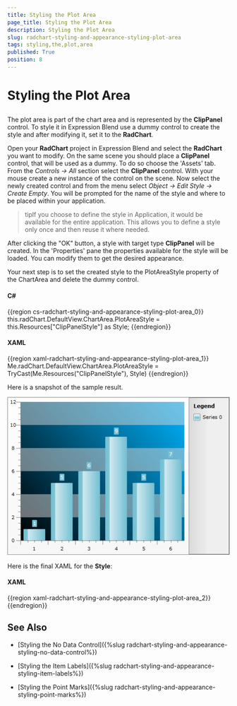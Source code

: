 ```yaml
---
title: Styling the Plot Area
page_title: Styling the Plot Area
description: Styling the Plot Area
slug: radchart-styling-and-appearance-styling-plot-area
tags: styling,the,plot,area
published: True
position: 8
---
```


# Styling the Plot Area



## 

The plot area is part of the chart area and is represented by the __ClipPanel__ control. To style it in Expression Blend use a dummy control to create the style and after modifying it, set it to the __RadChart__.

Open your __RadChart__ project in Expression Blend and select the __RadChart__ you want to modify. On the same scene you should place a __ClipPanel__ control, that will be used as a dummy. To do so choose the 'Assets' tab. From the *Controls -> All* section select the __ClipPanel__ control. With your mouse create a new instance of the control on the scene. Now select the newly created control and from the menu select *Object -> Edit Style -> Create Empty*. You will be prompted for the name of the style and where to be placed within your application.

>tipIf you choose to define the style in Application, it would be available for the entire application. This allows you to define a style only once and then reuse it where needed.

After clicking the "OK" button, a style with target type __ClipPanel__ will be created. In the 'Properties' pane the properties available for the style will be loaded. You can modify them to get the desired appearance.

Your next step is to set the created style to the PlotAreaStyle property of the ChartArea and delete the dummy control.

#### __C#__

{{region cs-radchart-styling-and-appearance-styling-plot-area_0}}
	this.radChart.DefaultView.ChartArea.PlotAreaStyle = this.Resources["ClipPanelStyle"] as Style;
{{endregion}}



#### __XAML__

{{region xaml-radchart-styling-and-appearance-styling-plot-area_1}}
	Me.radChart.DefaultView.ChartArea.PlotAreaStyle = TryCast(Me.Resources(&quot;ClipPanelStyle&quot;), Style)
{{endregion}}



Here is a snapshot of the sample result.

![](images/RadChart_StylingPlotArea_06.png)

Here is the final XAML for the __Style__:

#### __XAML__

{{region xaml-radchart-styling-and-appearance-styling-plot-area_2}}
	<Style x:Key="ClipPanelStyle" TargetType="telerik:ClipPanel">
	    <Setter Property="Background">
	        <Setter.Value>
	            <LinearGradientBrush SpreadMethod="Pad" StartPoint="0,1" EndPoint="1,0">
	                <GradientStop Offset="0" Color="Black" />
	                <GradientStop Offset="1" Color="#FF00B4FF" />
	            </LinearGradientBrush>
	        </Setter.Value>
	    </Setter>
	</Style>
{{endregion}}



## See Also

 * [Styling the No Data Control]({%slug radchart-styling-and-appearance-styling-no-data-control%})

 * [Styling the Item Labels]({%slug radchart-styling-and-appearance-styling-item-labels%})

 * [Styling the Point Marks]({%slug radchart-styling-and-appearance-styling-point-marks%})
